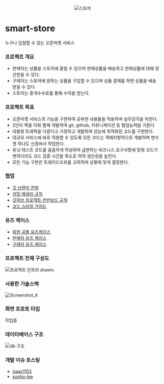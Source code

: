 <p align="center">
  <img src="https://user-images.githubusercontent.com/37571052/109776667-30032700-7c46-11eb-8c06-002fdf5e7784.jpg" alt="스토어" style="max-width:100%;">
</p>   

# smart-store
누구나 입점할 수 있는 오픈마켓 서비스

### 프로젝트 개요
* 판매자는 상품을 스토어에 올릴 수 있으며 판매상품을 배송하고 판매상품에 대해 정산받을 수 있다.
* 구매자는 스토어에 원하는 상품을 구입할 수 있으며 상품 결제를 하면 상품을 배송받을 수 있다.
* 스토어는 중개수수료를 통해 수익을 얻는다.

### 프로젝트 목표
* 오픈마켓 서비스의 기능을 구현하여 공부한 내용들을 적용하며 실무감각을 익힌다.
* 2인이 짝을 이뤄 함께 개발하여 git, github, 커뮤니케이션 등 협업능력을 기른다.
* 대용량 트래픽을 다룬다고 가정하고 개발하여 성능에 최적화된 코드를 구현한다.
* 대규모 서비스에 바로 적용할 수 있도록 모든 코드는 객체지향적으로 개발하며 변수명 하나도 신경써서 작업한다.
* 유닛 테스트 코드를 꼼꼼하게 작성하여 급변하는 비즈니스 요구사항에 맞춰 코드가 변하더라도 코드 검증 시간을 최소로 하여 생산성을 높인다.
* 모든 기능 구현은 트레이드오프를 고려하여 상황에 맞게 결정한다.

### 협업
* [깃 브랜치 전략](https://github.com/f-lab-edu/smart-store/wiki/%EA%B9%83-%EB%B8%8C%EB%9E%9C%EC%B9%98-%EC%A0%84%EB%9E%B5)
* [커밋 메세지 규칙](https://github.com/f-lab-edu/smart-store/wiki/%EC%BB%A4%EB%B0%8B-%EB%A9%94%EC%84%B8%EC%A7%80-%EA%B7%9C%EC%B9%99)
* [깃허브 프로젝트 칸반보드 규칙](https://github.com/f-lab-edu/smart-store/wiki/%EA%B9%83%ED%97%88%EB%B8%8C-%ED%94%84%EB%A1%9C%EC%A0%9D%ED%8A%B8-%EC%B9%B8%EB%B0%98%EB%B3%B4%EB%93%9C-%EA%B7%9C%EC%B9%99)
* [코드 스타일 가이드](https://github.com/f-lab-edu/smart-store/wiki/%EC%BD%94%EB%93%9C-%EC%8A%A4%ED%83%80%EC%9D%BC-%EA%B0%80%EC%9D%B4%EB%93%9C)

### 유즈 케이스
* [회원 공통 유즈케이스](https://github.com/f-lab-edu/smart-store/wiki/%ED%9A%8C%EC%9B%90-%EA%B3%B5%ED%86%B5-%EC%9C%A0%EC%A6%88-%EC%BC%80%EC%9D%B4%EC%8A%A4)
* [판매자 유즈 케이스](https://github.com/f-lab-edu/smart-store/wiki/%ED%8C%90%EB%A7%A4%EC%9E%90-%EC%9C%A0%EC%A6%88-%EC%BC%80%EC%9D%B4%EC%8A%A4)
* [구매자 유즈 케이스](https://github.com/f-lab-edu/smart-store/wiki/%EA%B5%AC%EB%A7%A4%EC%9E%90-%EC%9C%A0%EC%A6%88-%EC%BC%80%EC%9D%B4%EC%8A%A4)

### 프로젝트 전체 구성도
![프로젝트 인프라 drawio](https://user-images.githubusercontent.com/27765412/137734655-6fb67fe0-aa8d-48d5-a8d4-7132f74bd990.png)


### 사용한 기술스택
![Screenshot_4](https://user-images.githubusercontent.com/37571052/135284312-3848d02f-9101-4020-96e7-c2a33945cfab.png)

### 화면 프로토 타입
작업중

### 데이터베이스 구조
![db 구조](https://user-images.githubusercontent.com/37571052/135104577-098a99c8-47eb-4915-8f76-421b41cf82de.png)

### 개발 이슈 포스팅
* [isaac1102](https://github.com/f-lab-edu/smart-store/wiki/isaac1102%EC%9D%98-%EA%B0%9C%EB%B0%9C-%EC%9D%B4%EC%8A%88-%ED%8F%AC%EC%8A%A4%ED%8C%85)
* [sunho-lee](https://github.com/f-lab-edu/smart-store/wiki/sunho-lee%EC%9D%98-%EA%B0%9C%EB%B0%9C-%EC%9D%B4%EC%8A%88-%ED%8F%AC%EC%8A%A4%ED%8C%85)
